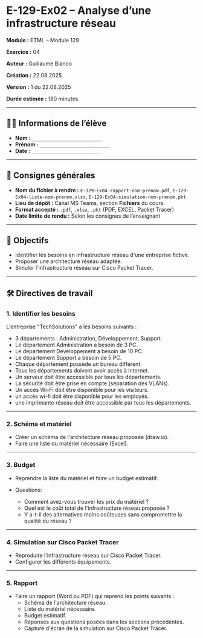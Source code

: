 # E-129-Ex02 – Analyse d’une infrastructure réseau

**Module :** ETML – Module 129

**Exercice :** 04

**Auteur :** Guillaume Blanco

**Création :** 22.08.2025

**Version :** 1 du 22.08.2025

**Durée estimée :** 180 minutes

---

## 🧑‍🎓 Informations de l’élève

* **Nom :** `__________________________`
* **Prénom :** `__________________________`
* **Date :** `__________________________`

---

## 📌 Consignes générales

* **Nom du fichier à rendre :** `E-129-Ex04-rapport-nom-prenom.pdf`, `E-129-Ex04-liste-nom-prenom.xlsx`, `E-129-Ex04-simulation-nom-prenom.pkt`
* **Lieu de dépôt :** Canal MS Teams, section **Fichiers** du cours.
* **Format accepté :** `.pdf`, `.xlsx`, `.pkt` (PDF, EXCEL, Packet Tracer)
* **Date limite de rendu :** Selon les consignes de l’enseignant

---

## 🎯 Objectifs

- Identifier les besoins en infrastructure réseau d'une entreprise fictive.
- Proposer une architecture réseau adaptée.
- Simuler l'infrastructure réseau sur Cisco Packet Tracer.

---

## 🛠️ Directives de travail

### 1. Identifier les besoins

L'entreprise "TechSolutions" a les besoins suivants :
* 3 départements : Administration, Développement, Support.
* Le département Administration a besoin de 3 PC.
* Le département Développement a besoin de 10 PC.
* Le département Support a besoin de 5 PC.
* Chaque département possède un bureau différent.
* Tous les départements doivent avoir accès à Internet.
* Un serveur doit être accessible par tous les départements.
* La sécurité doit être prise en compte (séparation des VLANs).
* Un accès Wi-Fi doit être disponible pour les visiteurs.
* un accès wi-fi doit être disponible pour les employés.
* une imprimante réseau doit être accessible par tous les départements.

---

### 2. Schéma et matériel

* Créer un schéma de l'architecture réseau proposée (draw.io).
* Faire une liste du matériel nécessaire (Excel).

---

### 3. Budget

* Reprendre la liste du matériel et faire un budget estimatif.

* Questions:
  * Comment avez-vous trouver les prix du matériel ?
  * Quel est le coût total de l'infrastructure réseau proposée ?
  * Y a-t-il des alternatives moins coûteuses sans compromettre la qualité du réseau ?

---

### 4. Simulation sur Cisco Packet Tracer

* Reproduire l'infrastructure réseau sur Cisco Packet Tracer.
* Configurer les différents équipements.

---

### 5. Rapport

* Faire un rapport (Word ou PDF) qui reprend les points suivants :
  * Schéma de l'architecture réseau.
  * Liste du matériel nécessaire.
  * Budget estimatif.
  * Réponses aux questions posées dans les sections précédentes.
  * Capture d'écran de la simulation sur Cisco Packet Tracer.

